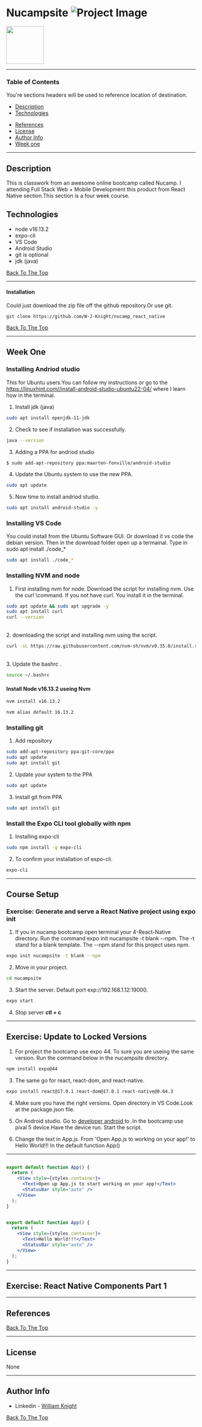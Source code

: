 # Nucampsite ![Project Image](./assets/images/logo.png)  

<!-- ![Project Image](assets/images/WeekOne.png | width=1400) -->
<img src="assets/images/WeekOne.png " width="100">

<!-- > This is a ReadMe template to help save you time and effort. -->

---

### Table of Contents
You're sections headers will be used to reference location of destination.

- [Description](#description)
- [Technologies](#technologies)
<!-- - [How To Use Week One](#how-to-use-week-one) -->
- [References](#references)
- [License](#license)
- [Author Info](#author-info)
- [Week one](#week-one)

---

## Description

This is classwork from an awesome online bootcamp called Nucamp. I attending Full Stack Web + Mobile Development this product from React Native section.This section is a four week course.

## Technologies

- node v16.13.2
- expo-cli 
- VS Code
- Android Studio
- git is optional
- jdk (java)

[Back To The Top](#table-of-contents)

---

<!-- ## How To Use
Once download and install. In the terminal type expo start. -->
#### Installation
Could just download the zip file off the github repository.Or use git.

```git
git clone https://github.com/W-J-Knight/nucamp_react_native
```


[Back To The Top](#table-of-contents)

---

## Week One
### Installing Andriod studio
This for Ubuntu users.You can follow my instructions or go to the https://linuxhint.com//install-android-studio-ubuntu22-04/ where I learn how in the terminal.
1. Install jdk (java)
```bash
sudo apt install openjdk-11-jdk
```
2.  Check to see if installation was successfully.
```bash
java --version
```
3. Adding a PPA for andriod studio
```bash
$ sudo add-apt-repository ppa:maarten-fonville/android-studio
```
4. Update the Ubuntu system to use the new PPA.
```bash
sudo apt update
```
5. Now time to install andriod studio.
```bash
sudo apt install android-studio -y
```
### Installing VS Code
You could install from the  Ubuntu Software GUI. Or download it vs code the debian version. Then in the download folder open up a termainal. Type in sudo apt install ./code_*
```bash
sudo apt install ./code_*
```
### Installing NVM and node
1. First installing nvm for node. Download the script for installing nvm. Use  the curl \command.
 If  you not have curl. You install it in the terminal.
```bash
sudo apt update && sudo apt upgrade -y
sudo apt install curl
curl --version
```
\
2. downloading the script and installing nvm using the script.
```bash
curl -sL https://raw.githubusercontent.com/nvm-sh/nvm/v0.35.0/install.sh -o install_nvm.sh | bash 
```
\
3. Update the bashrc .
```bash 
source ~/.bashrc
```
#### Install Node v16.13.2 useing Nvm

```bash
nvm install v16.13.2
```
```bash
nvm alias default 16.13.2
```
### Installing git
1. Add repository
```bash
sudo add-apt-repository ppa:git-core/ppa
sudo apt update
sudo apt install git
```
2. Update your system to the PPA
```bash
sudo apt update
```
3. Install git from PPA

```bash
sudo apt install git
```
### Install the Expo CLI tool globally with npm
1. Installing expo-cli
```bash
sudo npm install -g expo-cli
```
2. To confirm your installation of expo-cli.

```bash
expo-cli
```
---
## Course Setup
###  Exercise: Generate and serve a React Native project using expo init
1. If you in nucamp bootcamp open terminal your 4-React-Native directory.
Run the command expo init nucampsite -t blank --npm. The -t stand for a blank template. The --npm stand for this project uses npm.
```bash
expo init nucampsite -t blank --npm
```
2. Move in your project.
```bash
cd nucampsite
```
3. Start the server. Default port exp://192.168.1.12:19000.
```bash
expo start
```
4. Stop server **ctl + c**
---
## Exercise: Update to Locked Versions
1. For project the bootcamp use expo 44. To sure you are useing the same version. Run the command below in the nucampsite directory.
```bash
npm install expo@44
```

3. The same go for react, react-dom, and react-native. 
```bash
expo install react@17.0.1 react-dom@17.0.1 react-native@0.64.3
```

4. Make sure you have the right versions. Open directory in VS Code.Look at the  package.json file.



5. On Android studio. Go to [developer android ](https://docs.expo.dev/workflow/android-studio-emulator/) to .In the bootcamp use pixal 5 device.Have the device run. Start the script.

6. Change the text in App.js. From 'Open App.js to working on your app!' to Hello World!!! In the default function App()
---
```jsx

export default function App() {
  return (
    <View style={styles.container}>
      <Text>Open up App.js to start working on your app!</Text>
      <StatusBar style="auto" />
    </View>
  );
}
```
```jsx

export default function App() {
  return (
    <View style={styles.container}>
      <Text>Hello World!!!</Text>
      <StatusBar style="auto" />
    </View>
  );
}
```
---
 ## Exercise: React Native Components Part 1


---
## References
[Back To The Top](#table-of-contents)

---

## License

None

---

## Author Info

- Linkedin - [William Knight](https://www.linkedin.com/in/william-knight-357454226/)


[Back To The Top](#table-of-contents)
